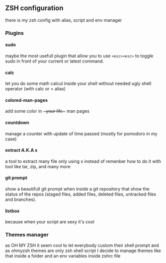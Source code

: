 ## ZSH configuration

there is my zsh config with alias, script and env manager

### Plugins
#### sudo
maybe the most usefull plugin that allow you to use `<esc><esc>` to toggle sudo in front of your current or latest command.
#### calc
let you do some math calcul inside your shell without needed ugly shell operator (with calc or = alias)
#### colored-man-pages
add some color in ~~~your life~~~ man pages
#### countdown
manage a counter with update of time passed (mostly for pomodoro in my case)
#### extract A.K.A x
a tool to extract many file only using x instead of remenber how to do it with tool like tar, zip, and many more
#### git prompt
show a beautifull git prompt when inside a git repository that show the status of the repos (staged files, added files, deleted files, untracked files and branches).
#### listbox 
because when your script are sexy it's cool

### Themes manager
as OH MY ZSH it seem cool to let everybody custom their shell prompt and as ohmyzsh themes are only zsh shell script I decide to manage themes like that inside a folder and an env variables inside zshrc file


